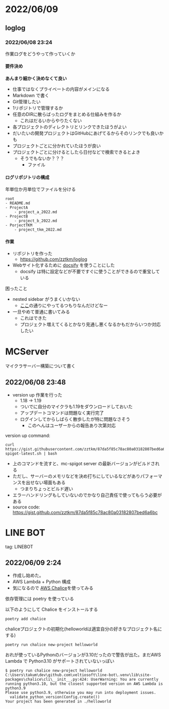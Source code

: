 # 2022/06/09

## loglog

### 2022/06/08 23:24

作業ログをどうやって作っていくか

#### 要件決め

**あんまり細かく決めなくて良い**

- 仕事ではなくプライベートの内容がメインになる
- Markdown で書く
- Git管理したい
- 1リポジトリで管理するか
- 任意のDIRに散らばったログをまとめる仕組みを作るか
	- これはだるいからやりたくない
- 各プロジェクトのディレクトリとリンクできたほうがよい
- だいたいの開発プロジェクトはGitHubにあげてるからそのリンクでも良いかも
- プロジェクトごとに分かれていたほうが良い
- プロジェクトごとに分けるとしたら日付などで検索できるとよき
	- そうでもないか？？？
		- ファイル

#### ログリポジトリの構成

年単位か月単位でファイルを分ける

```
root
- README.md
- ProjectA
	- project_a_2022.md
- ProjectB
	- project_b_2022.md
- PorjectTKM
	- project_tkm_2022.md
```

#### 作業

- リポジトリを作った
	- https://github.com/zztkm/loglog
- Webサイト化するために [docsify](https://docsify.js.org/#/) を使うことにした
	- docsify は特に設定などが不要ですぐに使うことができるので重宝している

困ったこと
- nested sidebar がうまくいかない
	- [ここ](https://docsify.js.org/#/more-pages?id=nested-sidebars)の通りにやってるつもりなんだけどなー
- 一旦やめて普通に書いてみる
	- これはできた
	- プロジェクト増えてくるとかなり見通し悪くなるかもだからいつか対応したい

# MCServer

マイクラサーバー構築について書く

## 2022/06/08 23:48

- version up 作業を行った
	- 1.18 -> 1.19
	- ついでに自分のマイクラも1.19をダウンロードしておいた
	- アップデートコマンドは問題なく実行完了
	- ログインしてからしばらく散歩したが特に問題なさそう
		- このへんはユーザーからの報告あり次第対応

version up command:
```shell
curl https://gist.githubusercontent.com/zztkm/87da5f85c78ac80a03182807bed6a6bc/raw/68b894074ad9fe63bf0f01de3def5e886657bfdc/build-spigot-latest.sh | bash
```

- 上のコマンドを流すと、mc-spigot server の最新バージョンがビルドされる
- ただし、サーバーのメモリなどを決め打ちにしているなどがありパフォーマンスを出せない場面もある
	- つまりちょっとビルド遅い
- エラーハンドリングもしていないのでかなり自己責任で使ってもらう必要がある
- source code: https://gist.github.com/zztkm/87da5f85c78ac80a03182807bed6a6bc

# LINE BOT

tag: LINEBOT

## 2022/06/09  2:24

- 作成し始めた。
- AWS Lambda + Python 構成
- 気になるので [AWS Chalice](https://aws.github.io/chalice/index.html#)を使ってみる

依存管理には poetry を使っている

以下のようにして Chalice をインストールする

```
poetry add chalice
```

chaliceプロジェクトの初期化(helloworldは適宜自分の好きなプロジェクト名にする)
```
poetry run chalice new-project helloworld
```

おれが使っているPythonのバージョンが3.10だったので警告が出た。まだAWS Lambda で Python3.10 がサポートされていないっぽい
```
$ poetry run chalice new-project helloworld
C:\Users\takum\dev\github.com\veltiosoft\line-bot\.venv\lib\site-packages\chalice\cli\__init__.py:424: UserWarning: You are currently running python3.10, but the closest supported version on AWS Lambda is python3.9
Please use python3.9, otherwise you may run into deployment issues.
  validate_python_version(Config.create())
Your project has been generated in ./helloworld
```